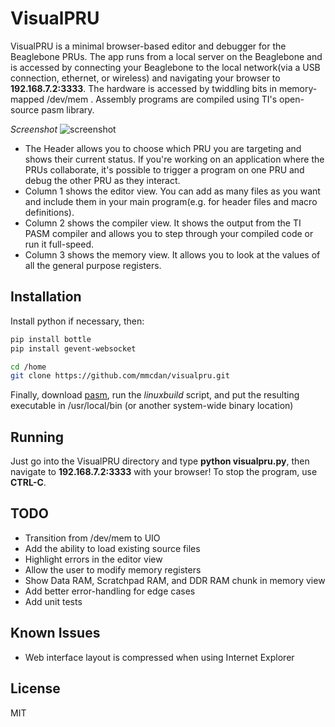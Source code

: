 VisualPRU
=========

VisualPRU is a minimal browser-based editor and debugger for the Beaglebone PRUs. The app runs from a local server on the Beaglebone and is accessed by connecting your Beaglebone to the local network(via a USB connection, ethernet, or wireless) and navigating your browser to **192.168.7.2:3333**. The hardware is accessed by twiddling bits in memory-mapped /dev/mem . Assembly programs are compiled using TI's open-source pasm library.

_Screenshot_
![screenshot](http://i.imgur.com/PhcfLR8.png)

* The Header allows you to choose which PRU you are targeting and shows their current status. If you're working on an application where the PRUs collaborate, it's possible to trigger a program on one PRU and debug the other PRU as they interact.
* Column 1 shows the editor view. You can add as many files as you want and include them in your main program(e.g. for header files and macro definitions).
* Column 2 shows the compiler view. It shows the output from the TI PASM compiler and allows you to step through your compiled code or run it full-speed.
* Column 3 shows the memory view. It allows you to look at the values of all the general purpose registers.

Installation
----
Install python if necessary, then:

```sh
pip install bottle
pip install gevent-websocket

cd /home
git clone https://github.com/mmcdan/visualpru.git
```
Finally, download [pasm], run the *linuxbuild* script, and put the resulting executable in /usr/local/bin (or another system-wide binary location)

Running
----
Just go into the VisualPRU directory and type **python visualpru.py**, then navigate to **192.168.7.2:3333** with your browser! To stop the program, use **CTRL-C**.

TODO
----
* Transition from /dev/mem to UIO
* Add the ability to load existing source files
* Highlight errors in the editor view
* Allow the user to modify memory registers
* Show Data RAM, Scratchpad RAM, and DDR RAM chunk in memory view
* Add better error-handling for edge cases
* Add unit tests

Known Issues
----
* Web interface layout is compressed when using Internet Explorer

License
----

MIT

[pasm]:https://github.com/beagleboard/am335x_pru_package/tree/master/pru_sw/utils/pasm_source
